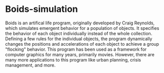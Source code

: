 # Boids-simulation
Boids is an artifical life program, originally developed by Craig Reynolds, which simulates emergent behavior for a population of objects. It specifies the behavior of each object individually instead of the whole collection. Defining a few rules for the individual objects, the program dynamically changes the positions and accelerations of each object to achieve a group "flocking" behavior. This program has been used as a framework for computer graphics for many years, primarily movies. However, there are many more applications to this program like urban planning, crisis management, and more. 

